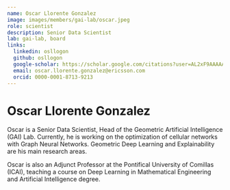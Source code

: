 ```yaml
---
name: Oscar Llorente Gonzalez
image: images/members/gai-lab/oscar.jpeg
role: scientist
description: Senior Data Scientist
lab: gai-lab, board
links:
  linkedin: osllogon
  github: osllogon
  google-scholar: https://scholar.google.com/citations?user=AL2xF9AAAAAJ&hl=en
  email: oscar.llorente.gonzalez@ericsson.com
  orcid: 0000-0001-8713-9213
---
```


# Oscar Llorente Gonzalez

Oscar is a Senior Data Scientist, Head of the Geometric Artificial Intelligence (GAI) Lab. Currently, he is working on 
the optimization of cellular networks with Graph Neural Networks. Geometric Deep
Learning and Explainability are his main research areas.

Oscar is also an Adjunct Professor at the Pontifical University of Comillas (ICAI), teaching a course on Deep Learning 
in Mathematical Engineering and Artificial Intelligence degree.
